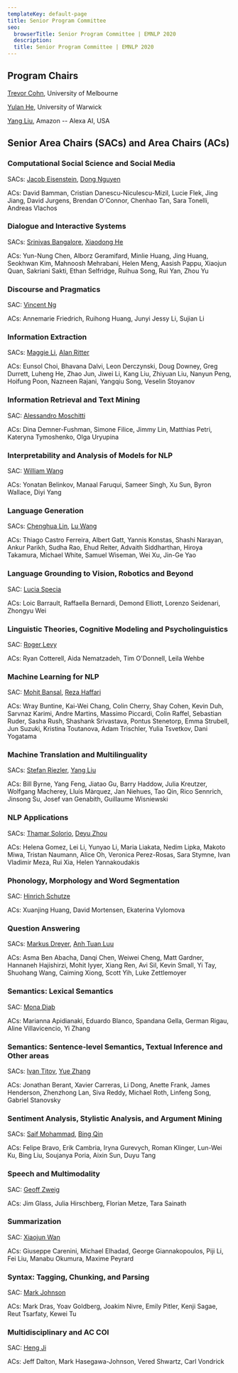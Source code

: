 ```yaml
---
templateKey: default-page
title: Senior Program Committee
seo:
  browserTitle: Senior Program Committee | EMNLP 2020
  description: 
  title: Senior Program Committee | EMNLP 2020
---
```

## Program Chairs

[Trevor Cohn](https://people.eng.unimelb.edu.au/tcohn/), University of
Melbourne

[Yulan He](https://warwick.ac.uk/fac/sci/dcs/people/yulan_he/),
University of Warwick

[Yang
Liu](https://scholar.google.co.uk/citations?user=w90wOucAAAAJ&hl=en),
Amazon -- Alexa AI, USA

## Senior Area Chairs (SACs) and Area Chairs (ACs)

### Computational Social Science and Social Media

SACs: [Jacob Eisenstein](http://www.jacob-eisenstein.com/), [Dong
Nguyen](https://www.dongnguyen.nl/)

ACs: David Bamman, Cristian Danescu-Niculescu-Mizil, Lucie Flek, Jing
Jiang, David Jurgens, Brendan O\'Connor, Chenhao Tan, Sara Tonelli,
Andreas Vlachos

### Dialogue and Interactive Systems

SACs: [Srinivas Bangalore](https://sbangalore.com/), [Xiaodong
He](https://scholar.google.com/citations?user=W5WbqgoAAAAJ&hl=en)

ACs: Yun-Nung Chen, Alborz Geramifard, Minlie Huang, Jing Huang,
Seokhwan Kim, Mahnoosh Mehrabani, Helen Meng, Aasish Pappu, Xiaojun
Quan, Sakriani Sakti, Ethan Selfridge, Ruihua Song, Rui Yan, Zhou Yu

### Discourse and Pragmatics

SAC: [Vincent Ng](https://cs.utdallas.edu/people/faculty/ng-vincent/)

ACs: Annemarie Friedrich, Ruihong Huang, Junyi Jessy Li, Sujian Li

### Information Extraction

SACs: [Maggie Li](https://www4.comp.polyu.edu.hk/~cswjli/), [Alan
Ritter](http://aritter.github.io/)

ACs: Eunsol Choi, Bhavana Dalvi, Leon Derczynski, Doug Downey, Greg
Durrett, Luheng He, Zhao Jun, Jiwei Li, Kang Liu, Zhiyuan Liu, Nanyun
Peng, Hoifung Poon, Nazneen Rajani, Yangqiu Song, Veselin Stoyanov

### Information Retrieval and Text Mining

SAC: [Alessandro
Moschitti](https://scholar.google.com/citations?user=vYUDlsEAAAAJ&hl=en)

ACs: Dina Demner-Fushman, Simone Filice, Jimmy Lin, Matthias Petri,
Kateryna Tymoshenko, Olga Uryupina

### Interpretability and Analysis of Models for NLP

SAC: [William Wang](https://sites.cs.ucsb.edu/~william/)

ACs: Yonatan Belinkov, Manaal Faruqui, Sameer Singh, Xu Sun, Byron
Wallace, Diyi Yang

### Language Generation

SACs: [Chenghua Lin](https://chenghualin.wordpress.com/), [Lu
Wang](https://www.ccs.neu.edu/home/luwang/)

ACs: Thiago Castro Ferreira, Albert Gatt, Yannis Konstas, Shashi
Narayan, Ankur Parikh, Sudha Rao, Ehud Reiter, Advaith Siddharthan,
Hiroya Takamura, Michael White, Samuel Wiseman, Wei Xu, Jin-Ge Yao

### Language Grounding to Vision, Robotics and Beyond

SAC: [Lucia Specia](https://www.imperial.ac.uk/people/l.specia)

ACs: Loic Barrault, Raffaella Bernardi, Demond Elliott, Lorenzo
Seidenari, Zhongyu Wei

### Linguistic Theories, Cognitive Modeling and Psycholinguistics

SAC: [Roger Levy](https://bcs.mit.edu/users/rplevymitedu)

ACs: Ryan Cotterell, Aida Nematzadeh, Tim O\'Donnell, Leila Wehbe

### Machine Learning for NLP

SAC: [Mohit Bansal](http://www.cs.unc.edu/~mbansal/), [Reza
Haffari](https://research.monash.edu/en/persons/reza-haffari)

ACs: Wray Buntine, Kai-Wei Chang, Colin Cherry, Shay Cohen, Kevin Duh,
Sarvnaz Karimi, Andre Martins, Massimo Piccardi, Colin Raffel, Sebastian
Ruder, Sasha Rush, Shashank Srivastava, Pontus Stenetorp, Emma Strubell,
Jun Suzuki, Kristina Toutanova, Adam Trischler, Yulia Tsvetkov, Dani
Yogatama

### Machine Translation and Multilinguality 

SACs: [Stefan
Riezler](http://www.cl.uni-heidelberg.de/statnlpgroup/members/riezler/),
[Yang Liu](http://nlp.csai.tsinghua.edu.cn/~ly/)

ACs: Bill Byrne, Yang Feng, Jiatao Gu, Barry Haddow, Julia Kreutzer,
Wolfgang Macherey, Lluís Màrquez, Jan Niehues, Tao Qin, Rico Sennrich,
Jinsong Su, Josef van Genabith, Guillaume Wisniewski

### NLP Applications

SACs: [Thamar Solorio](http://solorio.uh.edu/), [Deyu
Zhou](http://palm.seu.edu.cn/zhoudeyu/Home.html)

ACs: Helena Gomez, Lei Li, Yunyao Li, Maria Liakata, Nedim Lipka, Makoto
Miwa, Tristan Naumann, Alice Oh, Veronica Perez-Rosas, Sara Stymne, Ivan
Vladimir Meza, Rui Xia, Helen Yannakoudakis

### Phonology, Morphology and Word Segmentation

SAC: [Hinrich Schutze](https://www.cis.uni-muenchen.de/schuetze/)

ACs: Xuanjing Huang, David Mortensen, Ekaterina Vylomova

### Question Answering

SACs: [Markus Dreyer](https://markusdreyer.org/), [Anh Tuan
Luu](https://people.csail.mit.edu/tuanluu/)

ACs: Asma Ben Abacha, Danqi Chen, Weiwei Cheng, Matt Gardner, Hannaneh
Hajishirzi, Mohit Iyyer, Xiang Ren, Avi Sil, Kevin Small, Yi Tay,
Shuohang Wang, Caiming Xiong, Scott Yih, Luke Zettlemoyer

### Semantics: Lexical Semantics

SAC: [Mona Diab](https://www.seas.gwu.edu/mona-diab)

ACs: Marianna Apidianaki, Eduardo Blanco, Spandana Gella, German Rigau,
Aline Villavicencio, Yi Zhang

### Semantics: Sentence-level Semantics, Textual Inference and Other areas

SACs: [Ivan Titov](http://ivan-titov.org/), [Yue
Zhang](https://frcchang.github.io/)

ACs: Jonathan Berant, Xavier Carreras, Li Dong, Anette Frank, James
Henderson, Zhenzhong Lan, Siva Reddy, Michael Roth, Linfeng Song,
Gabriel Stanovsky

### Sentiment Analysis, Stylistic Analysis, and Argument Mining

SACs: [Saif Mohammad](https://www.saifmohammad.com/), [Bing
Qin](http://ir.hit.edu.cn/~qinb/)

ACs: Felipe Bravo, Erik Cambria, Iryna Gurevych, Roman Klinger, Lun-Wei
Ku, Bing Liu, Soujanya Poria, Aixin Sun, Duyu Tang

### Speech and Multimodality

SAC: [Geoff Zweig](https://www.linkedin.com/in/geoffreyzweig)

ACs: Jim Glass, Julia Hirschberg, Florian Metze, Tara Sainath

### Summarization

SAC: [Xiaojun Wan](https://wanxiaojun.github.io/)

ACs: Giuseppe Carenini, Michael Elhadad, George Giannakopoulos, Piji Li,
Fei Liu, Manabu Okumura, Maxime Peyrard

### Syntax: Tagging, Chunking, and Parsing

SAC: [Mark Johnson](http://web.science.mq.edu.au/~mjohnson/)

ACs: Mark Dras, Yoav Goldberg, Joakim Nivre, Emily Pitler, Kenji Sagae,
Reut Tsarfaty, Kewei Tu

### Multidisciplinary and AC COI

SAC: [Heng Ji](https://cs.illinois.edu/directory/profile/hengji)

ACs: Jeff Dalton, Mark Hasegawa-Johnson, Vered Shwartz, Carl Vondrick

